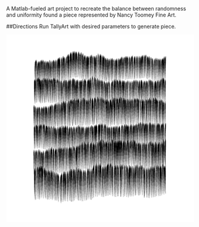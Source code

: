 A Matlab-fueled art project to recreate the balance between randomness and uniformity found a piece represented by Nancy Toomey Fine Art. 

##Directions
Run TallyArt with desired parameters to generate piece. 

![Image of TallyArt](Medium2.png)
